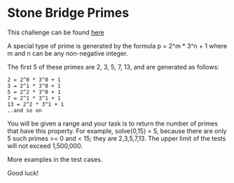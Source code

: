 # Stone Bridge Primes

This challenge can be found [here](https://www.codewars.com/kata/5a1502db46d84395ab00008a)

A special type of prime is generated by the formula p = 2^m * 3^n + 1 where m and n can be any non-negative integer.

The first 5 of these primes are 2, 3, 5, 7, 13, and are generated as follows:
```
2 = 2^0 * 3^0 + 1
3 = 2^1 * 3^0 + 1
5 = 2^2 * 3^0 + 1
7 = 2^1 * 3^1 + 1
13 = 2^2 * 3^1 + 1
..and so on
```
You will be given a range and your task is to return the number of primes that have this property. For example, solve(0,15) = 5, because there are only 5 such primes >= 0 and < 15; they are 2,3,5,7,13. The upper limit of the tests will not exceed 1,500,000.

More examples in the test cases.

Good luck!